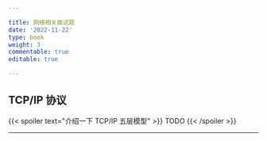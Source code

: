 ```yaml
---

title: 网络相关面试题
date: '2022-11-22'
type: book
weight: 3
commentable: true
editable: true

---
```


## TCP/IP 协议

{{< spoiler text="介绍一下 TCP/IP 五层模型" >}}
TODO
{{< /spoiler >}}

---